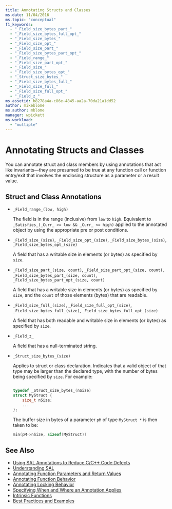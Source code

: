 ```yaml
---
title: Annotating Structs and Classes
ms.date: 11/04/2016
ms.topic: "conceptual"
f1_keywords:
  - "_Field_size_bytes_part_"
  - "_Field_size_bytes_full_opt_"
  - "_Field_size_bytes_"
  - "_Field_size_opt_"
  - "_Field_size_part_"
  - "_Field_size_bytes_part_opt_"
  - "_Field_range_"
  - "_Field_size_part_opt_"
  - "_Field_size_"
  - "_Field_size_bytes_opt_"
  - "_Struct_size_bytes_"
  - "_Field_size_bytes_full_"
  - "_Field_size_full_"
  - "_Field_size_full_opt_"
  - "_Field_z_"
ms.assetid: b8278a4a-c86e-4845-aa2a-70da21a1dd52
author: mikeblome
ms.author: mblome
manager: wpickett
ms.workload:
  - "multiple"
---
```

# Annotating Structs and Classes
You can annotate struct and class members by using annotations that act like invariants—they are presumed to be true at any function call or function entry/exit that involves the enclosing structure as a parameter or a result value.

## Struct and Class Annotations

- `_Field_range_(low, high)`

     The field is in the range (inclusive) from `low` to `high`.  Equivalent to `_Satisfies_(_Curr_ >= low && _Curr_ <= high)` applied to the annotated object by using the appropriate pre or post conditions.

- `_Field_size_(size)`, `_Field_size_opt_(size)`, `_Field_size_bytes_(size)`, `_Field_size_bytes_opt_(size)`

     A field that has a writable size in elements (or bytes) as specified by `size`.

- `_Field_size_part_(size, count)`, `_Field_size_part_opt_(size, count)`,         `_Field_size_bytes_part_(size, count)`, `_Field_size_bytes_part_opt_(size, count)`

     A field that has a writable size in elements (or bytes) as specified by `size`, and the `count` of those elements (bytes) that are readable.

- `_Field_size_full_(size)`, `_Field_size_full_opt_(size)`, `_Field_size_bytes_full_(size)`, `_Field_size_bytes_full_opt_(size)`

     A field that has both readable and writable size in elements (or bytes) as specified by `size`.

- `_Field_z_`

     A field that has a null-terminated string.

- `_Struct_size_bytes_(size)`

     Applies to struct or class declaration.  Indicates that a valid object of that type may be larger than the declared type, with the number of bytes being specified by `size`.  For example:

    ```cpp

    typedef _Struct_size_bytes_(nSize)
    struct MyStruct {
        size_t nSize;
        ...
    };

    ```

     The buffer size in bytes of a parameter `pM` of type `MyStruct *` is then taken to be:

    ```cpp
    min(pM->nSize, sizeof(MyStruct))
    ```

## See Also

- [Using SAL Annotations to Reduce C/C++ Code Defects](../code-quality/using-sal-annotations-to-reduce-c-cpp-code-defects.md)
- [Understanding SAL](../code-quality/understanding-sal.md)
- [Annotating Function Parameters and Return Values](../code-quality/annotating-function-parameters-and-return-values.md)
- [Annotating Function Behavior](../code-quality/annotating-function-behavior.md)
- [Annotating Locking Behavior](../code-quality/annotating-locking-behavior.md)
- [Specifying When and Where an Annotation Applies](../code-quality/specifying-when-and-where-an-annotation-applies.md)
- [Intrinsic Functions](../code-quality/intrinsic-functions.md)
- [Best Practices and Examples](../code-quality/best-practices-and-examples-sal.md)